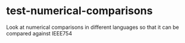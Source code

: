 # test-numerical-comparisons
Look at numerical comparisons in different languages so that it can be compared against IEEE754
